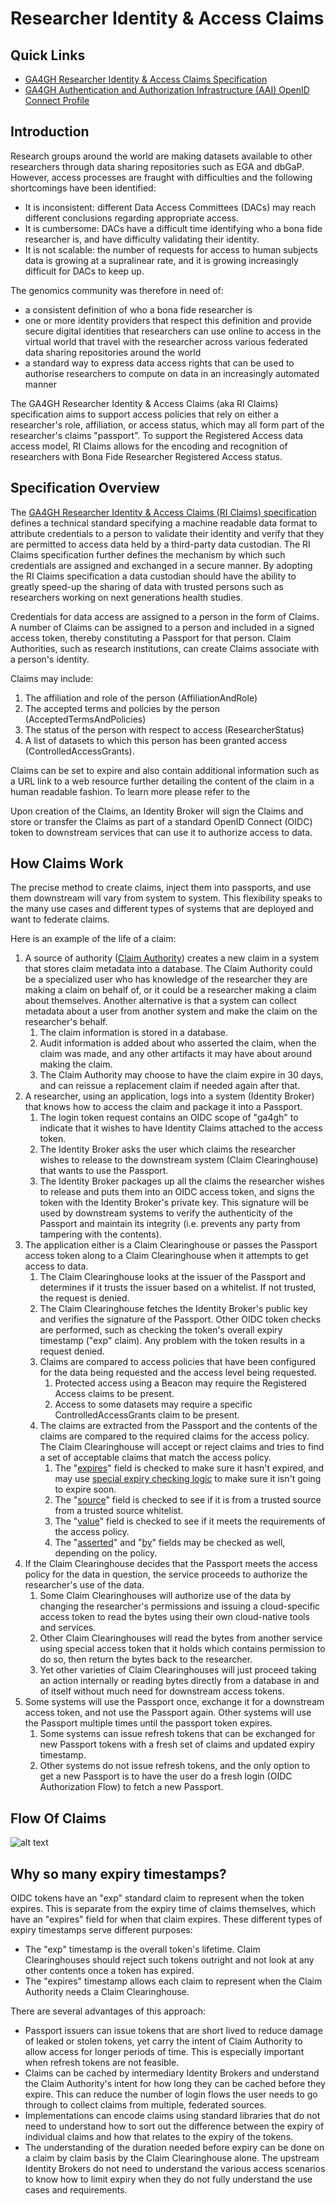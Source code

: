 # Researcher Identity & Access Claims

## Quick Links

- [GA4GH Researcher Identity & Access Claims Specification](http://bit.ly/ri-claims)
- [GA4GH Authentication and Authorization Infrastructure (AAI) OpenID Connect Profile](http://bit.ly/g4gh-aai)

## Introduction

Research groups around the world are making datasets available to other researchers through data sharing repositories such as EGA and dbGaP. However, access processes are fraught with difficulties and the following shortcomings have been identified:

- It is inconsistent: different Data Access Committees (DACs) may reach different conclusions regarding appropriate access.
- It is cumbersome:  DACs have a difficult time identifying who a bona fide researcher is, and have difficulty validating their identity.
- It is not scalable: the number of requests for access to human subjects data is growing at a supralinear rate, and it is growing increasingly difficult for DACs to keep up.

The genomics community was therefore in need of:

- a consistent definition of who a bona fide researcher is
- one or more identity providers that respect this definition and provide secure digital identities that researchers can use online to access in the virtual world that travel with the researcher across various federated data sharing repositories around the world
- a standard way to express data access rights that can be used to authorise researchers to compute on data in an increasingly automated manner

The GA4GH Researcher Identity & Access Claims (aka RI Claims) specification aims to support access policies that rely on either a researcher's role, affiliation, or access status, which may all form part of the researcher's claims "passport". To support the Registered Access data access model, RI Claims allows for the encoding and recognition of researchers with Bona Fide Researcher Registered Access status.

## Specification Overview

The [GA4GH Researcher Identity & Access Claims (RI Claims) specification](http://bit.ly/ri-claims) defines a technical standard specifying a machine readable data format to attribute credentials to a person to validate their identity and verify that they are permitted to access data held by a third-party data custodian. The RI Claims specification further defines the mechanism by which such credentials are assigned and exchanged in a secure manner. By adopting the RI Claims specification a data custodian should have the ability to greatly speed-up the sharing of data with trusted persons such as researchers working on next generations health studies.

Credentials for data access are assigned to a person in the form of Claims. A number of Claims can be assigned to a person and included in a signed access token, thereby constituting a Passport for that person. Claim Authorities, such as research institutions, can create Claims associate with a person's identity.

Claims may include:

1. The affiliation and role of the person (AffiliationAndRole)
2. The accepted terms and policies by the person (AcceptedTermsAndPolicies)
3. The status of the person with respect to access (ResearcherStatus)
4. A list of datasets to which this person has been granted access (ControlledAccessGrants).

Claims can be set to expire and also contain additional information such as a URL link to a web resource further detailing the content of the claim in a human readable fashion. To learn more please refer to the

Upon creation of the Claims, an Identity Broker will sign the Claims and store or transfer the Claims as part of a standard OpenID Connect (OIDC) token to downstream services that can use it to authorize access to data.

## How Claims Work

The precise method to create claims, inject them into passports, and use them downstream will vary from system to system. This flexibility speaks to the many use cases and different types of systems that are deployed and want to federate claims.

Here is an example of the life of a claim:

1. A source of authority ([Claim Authority](https://docs.google.com/document/d/11Wg-uL75ypU5eNu2p_xh9gspmbGtmLzmdq5VfPHBirE/edit#heading=h.h79hhcau08w5)) creates a new claim in a system that stores claim metadata into a database. The Claim Authority could be a specialized user who has knowledge of the researcher they are making a claim on behalf of, or it could be a researcher making a claim about themselves. Another alternative is that a system can collect metadata about a user from another system and make the claim on the researcher's behalf.
    1. The claim information is stored in a database.
    2. Audit information is added about who asserted the claim, when the claim was made, and any other artifacts it may have about around making the claim.
    3. The Claim Authority may choose to have the claim expire in 30 days, and can reissue a replacement claim if needed again after that. 
2. A researcher, using an application, logs into a system (Identity Broker) that knows how to access the claim and package it into a Passport.
    1. The login token request contains an OIDC scope of "ga4gh" to indicate that it wishes to have Identity Claims attached to the access token.
    2. The Identity Broker asks the user which claims the researcher wishes to release to the downstream system (Claim Clearinghouse) that wants to use the Passport.
    3. The Identity Broker packages up all the claims the researcher wishes to release and puts them into an OIDC access token, and signs the token with the Identity Broker's private key. This signature will be used by downstream systems to verify the authenticity of the Passport and maintain its integrity (i.e. prevents any party from tampering with the contents).
3. The application either is a Claim Clearinghouse or passes the Passport access token along to a Claim Clearinghouse when it attempts to get access to data.
    1. The Claim Clearinghouse looks at the issuer of the Passport and determines if it trusts the issuer based on a whitelist. If not trusted, the request is denied.
    2. The Claim Clearinghouse fetches the Identity Broker's public key and verifies the signature of the Passport. Other OIDC token checks are performed, such as checking the token's overall expiry timestamp ("exp" claim). Any problem with the token results in a request denied.
    3. Claims are compared to access policies that have been configured for the data being requested and the access level being requested.
        1. Protected access using a Beacon may require the Registered Access claims to be present.
        2. Access to some datasets may require a specific ControlledAccessGrants claim to be present.
    4. The claims are extracted from the Passport and the contents of the claims are compared to the required claims for the access policy. The Claim Clearinghouse will accept or reject claims and tries to find a set of acceptable claims that match the access policy.  
        1. The "[expires](https://docs.google.com/document/d/11Wg-uL75ypU5eNu2p_xh9gspmbGtmLzmdq5VfPHBirE/edit#heading=h.tdge5487ert9)" field is checked to make sure it hasn't expired, and may use [special expiry checking logic](https://docs.google.com/document/d/11Wg-uL75ypU5eNu2p_xh9gspmbGtmLzmdq5VfPHBirE/edit#heading=h.ruipgcz7pe27) to make sure it isn't going to expire soon.
        2. The "[source](https://docs.google.com/document/d/11Wg-uL75ypU5eNu2p_xh9gspmbGtmLzmdq5VfPHBirE/edit#heading=h.7gkkcdjjulcj)" field is checked to see if it is from a trusted source from a trusted source whitelist.
        3. The "[value](https://docs.google.com/document/d/11Wg-uL75ypU5eNu2p_xh9gspmbGtmLzmdq5VfPHBirE/edit#heading=h.vddhgptnqj4f)" field is checked to see if it meets the requirements of the access policy.
        4. The "[asserted](https://docs.google.com/document/d/11Wg-uL75ypU5eNu2p_xh9gspmbGtmLzmdq5VfPHBirE/edit#heading=h.x2qu20cktltz)" and "[by](https://docs.google.com/document/d/11Wg-uL75ypU5eNu2p_xh9gspmbGtmLzmdq5VfPHBirE/edit#heading=h.bjnftdj471t6)" fields may be checked as well, depending on the policy.
4. If the Claim Clearinghouse decides that the Passport meets the access policy for the data in question, the service proceeds to authorize the researcher's use of the data.
    1. Some Claim Clearinghouses will authorize use of the data by changing the researcher's permissions and issuing a cloud-specific access token to read the bytes using their own cloud-native tools and services.
    2. Other Claim Clearinghouses will read the bytes from another service using special access token that it holds which contains permission to do so, then return the bytes back to the researcher.
    3. Yet other varieties of Claim Clearinghouses will just proceed taking an action internally or reading bytes directly from a database in and of itself without much need for downstream access tokens.
5. Some systems will use the Passport once, exchange it for a downstream access token, and not use the Passport again. Other systems will use the Passport multiple times until the passport token expires.
    1. Some systems can issue refresh tokens that can be exchanged for new Passport tokens with a fresh set of claims and updated expiry timestamp.
    2. Other systems do not issue refresh tokens, and the only option to get a new Passport is to have the user do a fresh login (OIDC Authorization Flow) to fetch a new Passport.

## Flow Of Claims

![alt text](https://github.com/ga4gh-duri/assets/img/flow_of_claims.png "Flow of Claims")

## Why so many expiry timestamps?

OIDC tokens have an "exp" standard claim to represent when the token expires. This is separate from the expiry time of claims themselves, which have  an "expires" field for when that claim expires. These different types of expiry timestamps serve different purposes:

- The "exp" timestamp is the overall token's lifetime. Claim Clearinghouses should reject such tokens outright and not look at any other contents once a token has expired.
- The "expires" timestamp allows each claim to represent when the Claim Authority needs a Claim Clearinghouse.

There are several advantages of this approach:

- Passport issuers can issue tokens that are short lived to reduce damage of leaked or stolen tokens, yet carry the intent of Claim Authority to allow access for longer periods of time. This is especially important when refresh tokens are not feasible.
- Claims can be cached by intermediary Identity Brokers and understand the Claim Authority's intent for how long they can be cached before they expire. This can reduce the number of login flows the user needs to go through to collect claims from multiple, federated sources.
- Implementations can encode claims using standard libraries that do not need to understand how to sort out the difference between the expiry of individual claims and how that relates to the expiry of the tokens.
- The understanding of the duration needed before expiry can be done on a claim by claim basis by the Claim Clearinghouse alone. The upstream Identity Brokers do not need to understand the various access scenarios to know how to limit expiry when they do not fully understand the use cases and requirements.
